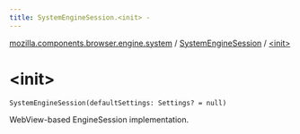 ```yaml
---
title: SystemEngineSession.<init> - 
---
```


[mozilla.components.browser.engine.system](../index.html) / [SystemEngineSession](index.html) / [&lt;init&gt;](./-init-.html)

# &lt;init&gt;

`SystemEngineSession(defaultSettings: Settings? = null)`

WebView-based EngineSession implementation.

